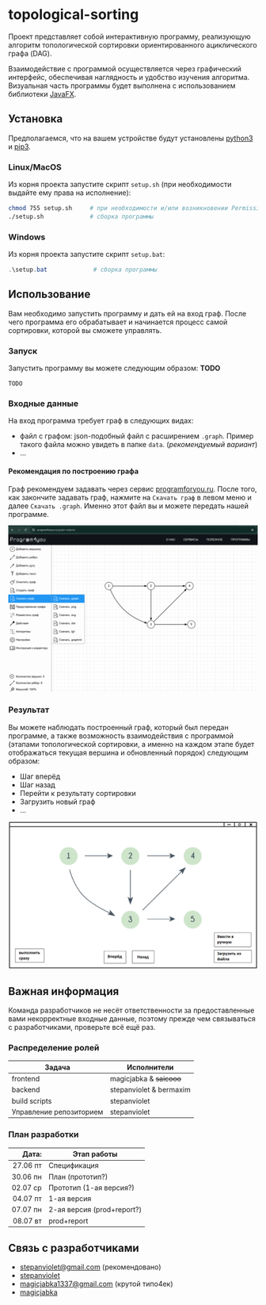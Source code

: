 # topological-sorting
Проект представляет собой интерактивную программу, реализующую алгоритм топологической сортировки ориентированного ациклического графа (DAG).

Взаимодействие с программой осуществляется через графический интерфейс, обеспечивая наглядность и удобство изучения алгоритма. Визуальная часть программы будет выполнена с использованием библиотеки [JavaFX](https://openjfx.io/).

## Установка
Предполагаемся, что на вашем устройстве будут установлены [python3](https://www.python.org/) и [pip3](https://pypi.org/project/pip/).

### Linux/MacOS
Из корня проекта запустите скрипт `setup.sh` (при необходимости выдайте ему права на исполнение):

```sh
chmod 755 setup.sh     # при необходимости и/или возникновении Permission dined
./setup.sh             # сборка программы
```

### Windows
Из корня проекта запустите скрипт `setup.bat`:

```PowerShell
.\setup.bat             # сборка программы
```

## Использование
Вам необходимо запустить программу и дать ей на вход граф. После чего программа его обрабатывает и начинается процесс самой сортировки, которой вы сможете управлять.

### Запуск
Запустить программу вы можете следующим образом: **TODO**
```
TODO
```

### Входные данные
На вход программа требует граф в следующих видах:
- файл с графом: json-подобный файл с расширением `.graph`. Пример такого файла можно увидеть в папке `data`. (*рекомендуемый вариант*)
- ...

#### Рекомендация по построению графа
Граф рекомендуем задавать через сервис [programforyou.ru](https://programforyou.ru/graph-redactor). После того, как закончите задавать граф, нажмите на `Скачать граф` в левом меню и далее `Скачать .graph`. Именно этот файл вы и можете передать нашей программе.

![graph-resource-image](./data/graph-resource.png)

### Результат
Вы можете наблюдать построенный граф, который был передан программе, а также возможность взаимодействия с программой (этапами топологической сортировки, а именно на каждом этапе будет отображаться текущая вершина и обновленный порядок) следующим образом:
- Шаг вперёд
- Шаг назад
- Перейти к результату сортировки
- Загрузить новый граф
- ...

![sketch-image](./data/example.png)

## Важная информация
Команда разработчиков не несёт ответственности за предоставленные вами некорректные входные данные, поэтому прежде чем связываться с разработчиками, проверьте всё ещё раз.

### Распределение ролей
| Задача                   | Исполнители                  |
|--------------------------|------------------------------|
| frontend                 | magicjabka & ~~saicooo~~     |
| backend                  | stepanviolet & bermaxim      |
| build scripts            | stepanviolet                 |
| Управление репозиторием  | stepanviolet                 |

### План разработки
| Дата:    | Этап работы               |
|---------:|---------------------------|
| 27.06 пт | Спецификация              |
| 30.06 пн | План (прототип?)          |
| 02.07 ср | Прототип (1-ая версия?)   |
| 04.07 пт | 1-ая версия               |
| 07.07 пн | 2-ая версия (prod+report?)|
| 08.07 вт | prod+report               |

## Связь с разработчиками
- stepanviolet@gmail.com (рекомендовано)
- [stepanviolet](https://vk.com/stepanviolet)
- magicjabka1337@gmail.com (крутой типо4ек)
- [magicjabka](https://vk.com/emokaaa)

